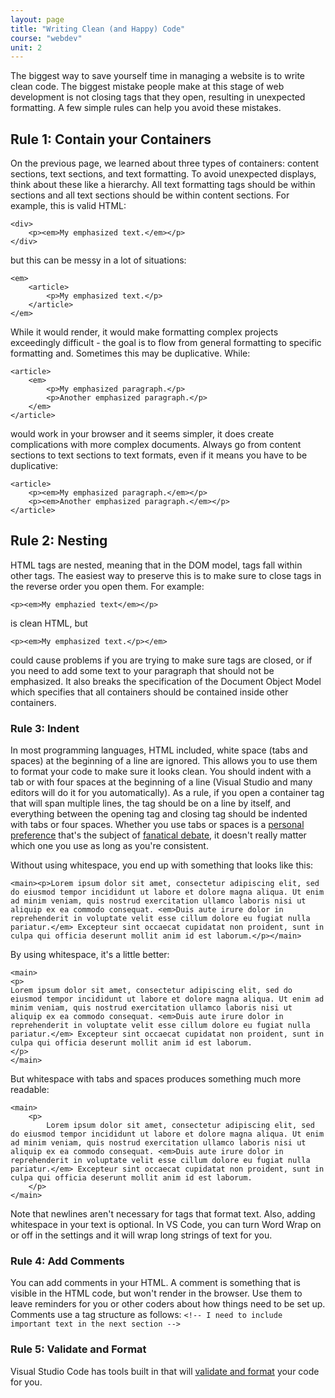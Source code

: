 ```yaml
---
layout: page
title: "Writing Clean (and Happy) Code"
course: "webdev"
unit: 2
---
```


The biggest way to save yourself time in managing a website is to write clean code. The biggest mistake people make at this stage of web development is not closing tags that they open, resulting in unexpected formatting. A few simple rules can help you avoid these mistakes.

## Rule 1: Contain your Containers
On the previous page, we learned about three types of containers: content sections, text sections, and text formatting. To avoid unexpected displays, think about these like a hierarchy. All text formatting tags should be within sections and all text sections should be within content sections. For example, this is valid HTML:

	<div>
		<p><em>My emphasized text.</em></p>
	</div>

but this can be messy in a lot of situations:

	<em>
		<article>
			<p>My emphasized text.</p>
		</article>
	</em>

While it would render, it would make formatting complex projects exceedingly difficult - the goal is to flow from general formatting to specific formatting and. Sometimes this may be duplicative. While:

	<article>
		<em>
			<p>My emphasized paragraph.</p>
			<p>Another emphasized paragraph.</p>
		</em>
	</article>

would work in your browser and it seems simpler, it does create complications with more complex documents. Always go from content sections to text sections to text formats, even if it means you have to be duplicative:

	<article>
		<p><em>My emphasized paragraph.</em></p>
		<p><em>Another emphasized paragraph.</em></p>
	</article>


## Rule 2: Nesting
HTML tags are nested, meaning that in the DOM model, tags fall within other tags. The easiest way to preserve this is to make sure to close tags in the reverse order you open them. For example:

	<p><em>My emphazied text</em></p>

is clean HTML, but 

	<p><em>My emphasized text.</p></em>

could cause problems if you are trying to make sure tags are closed, or if you need to add some text to your paragraph that should not be emphasized. It also breaks the specification of the Document Object Model which specifies that all containers should be contained inside other containers. 

### Rule 3: Indent
In most programming languages, HTML included, white space (tabs and spaces) at the beginning of a line are ignored. This allows you to use them to format your code to make sure it looks clean. You should indent with a tab or with four spaces at the beginning of a line (Visual Studio and many editors will do it for you automatically). As a rule, if you open a container tag that will span multiple lines, the tag should be on a line by itself, and everything between the opening tag and closing tag should be indented with tabs or four spaces. Whether you use tabs or spaces is a [personal preference](https://youtu.be/cowtgmZuai0) that's the subject of [fanatical debate](https://www.businessinsider.com/tabs-vs-spaces-from-silicon-valley-2016-5), it doesn't really matter which one you use as long as you're consistent. 

Without using whitespace, you end up with something that looks like this:

	<main><p>Lorem ipsum dolor sit amet, consectetur adipiscing elit, sed do eiusmod tempor incididunt ut labore et dolore magna aliqua. Ut enim ad minim veniam, quis nostrud exercitation ullamco laboris nisi ut aliquip ex ea commodo consequat. <em>Duis aute irure dolor in reprehenderit in voluptate velit esse cillum dolore eu fugiat nulla pariatur.</em> Excepteur sint occaecat cupidatat non proident, sunt in culpa qui officia deserunt mollit anim id est laborum.</p></main>

By using whitespace, it's a little better:

	<main>
	<p>
	Lorem ipsum dolor sit amet, consectetur adipiscing elit, sed do eiusmod tempor incididunt ut labore et dolore magna aliqua. Ut enim ad minim veniam, quis nostrud exercitation ullamco laboris nisi ut aliquip ex ea commodo consequat. <em>Duis aute irure dolor in reprehenderit in voluptate velit esse cillum dolore eu fugiat nulla pariatur.</em> Excepteur sint occaecat cupidatat non proident, sunt in culpa qui officia deserunt mollit anim id est laborum.
	</p>
	</main>

But whitespace with tabs and spaces produces something much more readable:

	<main>
		<p>
			Lorem ipsum dolor sit amet, consectetur adipiscing elit, sed do eiusmod tempor incididunt ut labore et dolore magna aliqua. Ut enim ad minim veniam, quis nostrud exercitation ullamco laboris nisi ut aliquip ex ea commodo consequat. <em>Duis aute irure dolor in reprehenderit in voluptate velit esse cillum dolore eu fugiat nulla pariatur.</em> Excepteur sint occaecat cupidatat non proident, sunt in culpa qui officia deserunt mollit anim id est laborum.
		</p>
	</main>

Note that newlines aren't necessary for tags that format text. Also, adding whitespace in your text is optional. In VS Code, you can turn Word Wrap on or off in the settings and it will wrap long strings of text for you.

### Rule 4: Add Comments
You can add comments in your HTML. A comment is something that is visible in the HTML code, but won't render in the browser. Use them to leave reminders for you or other coders about how things need to be set up. Comments use a tag structure as follows: ```<!-- I need to include important text in the next section -->```

### Rule 5: Validate and Format
Visual Studio Code has tools built in that will [validate and format](https://code.visualstudio.com/docs/languages/html#_validation) your code for you.
